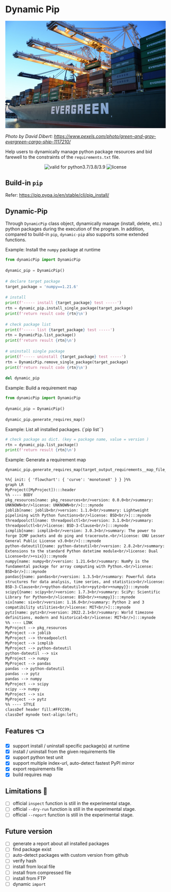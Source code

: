 # Dynamic Pip

![logo](assets/logo.jpg)

_Photo by David Dibert: https://www.pexels.com/photo/green-and-gray-evergreen-cargo-ship-1117210/_

Help users to dynamically manage python package resources and bid farewell to the constraints of the `requirements.txt` file.

<p align="center">
    <img src="https://img.shields.io/badge/Python-3.7%2F3.8%2F3.9-blue" alt="valid for python3.7/3.8/3.9" />
    <img src="https://img.shields.io/badge/Apache-2.0-blue" alt="license" />
</p>


## Build-in `pip`

Refer: https://pip.pypa.io/en/stable/cli/pip_install/

## Dynamic-Pip

Through `DynamicPip` class object, dynamically manage (install, delete, etc.) python packages during the execution of the program. In addition, compared to build-in `pip`, `dynamic-pip` also supports some extended functions.

Example: Install the `numpy` package at runtime
```py
from dynamicPip import DynamicPip

dynamic_pip = DynamicPip()

# declare target package
target_package = 'numpy==1.21.6'

# install
print(f'----- install {target_package} test -----')
rtn = dynamic_pip.install_single_package(target_package)
print(f'return result code {rtn}\n')

# check package list
print(f'----- list {target_package} test -----')
rtn = DynamicPip.list_package()
print(f'return result {rtn}\n')

# uninstall single package
print(f'----- uninstall {target_package} test -----')
rtn = DynamicPip.remove_single_package(target_package)
print(f'return result code {rtn}\n')

del dynamic_pip
```

Example: Build a requirement map
```python
from dynamicPip import DynamicPip

dynamic_pip = DynamicPip()

dynamic_pip.generate_requires_map()
```

Example: List all installed packages. (`pip list``)
```python
# check package as dict. (key = package name, value = version )
rtn = dynamic_pip.list_package()
print(f'return result {rtn}\n')
```

Example: Generate a requirement map
```python
dynamic_pip.generate_requires_map(target_output_requirements__map_file_name)
```

```mermaid
%%{ init: { 'flowchart': { 'curve': 'monotoneX' } } }%%
graph LR
MyProject([MyProject]):::header
%% ---- BODY
pkg_resources[name: pkg_resources<br/>version: 0.0.0<br/>summary: UNKNOWN<br/>license: UNKNOWN<br/>]:::mynode
joblib[name: joblib<br/>version: 1.1.0<br/>summary: Lightweight pipelining with Python functions<br/>license: BSD<br/>]:::mynode
threadpoolctl[name: threadpoolctl<br/>version: 3.1.0<br/>summary: threadpoolctl<br/>license: BSD-3-Clause<br/>]:::mynode
icmplib[name: icmplib<br/>version: 3.0.3<br/>summary: The power to forge ICMP packets and do ping and traceroute.<br/>license: GNU Lesser General Public License v3.0<br/>]:::mynode
python-dateutil{{name: python-dateutil<br/>version: 2.8.2<br/>summary: Extensions to the standard Python datetime module<br/>license: Dual License<br/>+six}}:::mynode
numpy[name: numpy<br/>version: 1.21.6<br/>summary: NumPy is the fundamental package for array computing with Python.<br/>license: BSD<br/>]:::mynode
pandas{{name: pandas<br/>version: 1.3.5<br/>summary: Powerful data structures for data analysis, time series, and statistics<br/>license: BSD-3-Clause<br/>+python-dateutil<br>+pytz<br>+numpy}}:::mynode
scipy{{name: scipy<br/>version: 1.7.3<br/>summary: SciPy: Scientific Library for Python<br/>license: BSD<br/>+numpy}}:::mynode
six[name: six<br/>version: 1.16.0<br/>summary: Python 2 and 3 compatibility utilities<br/>license: MIT<br/>]:::mynode
pytz[name: pytz<br/>version: 2022.2.1<br/>summary: World timezone definitions, modern and historical<br/>license: MIT<br/>]:::mynode
%% ---- LINK
MyProject --> pkg_resources
MyProject --> joblib
MyProject --> threadpoolctl
MyProject --> icmplib
MyProject --> python-dateutil
python-dateutil --> six
MyProject --> numpy
MyProject --> pandas
pandas --> python-dateutil
pandas --> pytz
pandas --> numpy
MyProject --> scipy
scipy --> numpy
MyProject --> six
MyProject --> pytz
%% ---- STYLE
classDef header fill:#FFCC99;
classDef mynode text-align:left;
```

## Features :point_left:
- [x] support install / uninstall specific package(s) at runtime
- [x] install / uninstall from the given requirements file
- [x] support python test unit
- [x] support multiple index-url, auto-detect fastest PyPI mirror
- [x] export requirements file
- [x] build requires map

## Limitations :construction:
- [ ] official `inspect` function is still in the experimental stage.
- [ ] official `--dry-run` function is still in the experimental stage.
- [ ] official `--report` function is still in the experimental stage.

## Future version
- [ ] generate a report about all installed packages
- [ ] find package exist
- [ ] auto-detect packages with custom version from github
- [ ] verify hash
- [ ] install from local file
- [ ] install from compressed file
- [ ] install from FTP
- [ ] dynamic `import`
